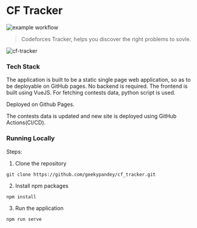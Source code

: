 # CF Tracker

![example workflow](https://github.com/geekypandey/cf_tracker/actions/workflows/main.yml/badge.svg)

> Codeforces Tracker, helps you discover the right problems to sovle.

![cf-tracker](https://github.com/user-attachments/assets/7478d634-eff2-4ea5-95d9-4381b787a4c9)


### Tech Stack
The application is built to be a static single page web application, so as to be deployable on GitHub pages. No backend is required.
The frontend is built using VueJS.
For fetching contests data, python script is used.

Deployed on Github Pages.

The contests data is updated and new site is deployed using GitHub Actions(CI/CD).

### Running Locally

Steps:
1. Clone the repository
```
git clone https://github.com/geekypandey/cf_tracker.git
```
2. Install npm packages
```
npm install
```
3. Run the application
```
npm run serve
```
